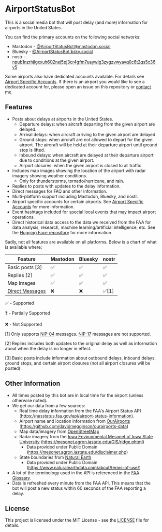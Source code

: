# AirportStatusBot

This is a social media bot that will post delay (and more) information for airports in the United States.

You can find the primary accounts on the following social networks:

- Mastodon - [@AirportStatusBot@mastodon.social](https://mastodon.social/@AirportStatusBot)
- Bluesky - [@AirportStatusBot.bsky.social](https://bsky.app/profile/airportstatusbot.bsky.social)
- nostr - [npub1nzrhjlgxxuh602nej5pj3cr4gfm7uaywlg3zygzvwyavq0c6t2qs5c36v5](https://coracle.social/npub1nzrhjlgxxuh602nej5pj3cr4gfm7uaywlg3zygzvwyavq0c6t2qs5c36v5)

Some airports also have dedicated accounts available. For details see [Airport Specific Accounts](docs/Airport_Specific_Accounts.md). If there is an airport you would like to see a dedicated account for, please open an issue on this repository or [contact me](https://charlie.fish/contact).

## Features

- Posts about delays at airports in the United States.
	- Departure delays: when aircraft departing from the given airport are delayed.
	- Arrival delays: when aircraft arriving to the given airport are delayed.
	- Ground stops: when aircraft are not allowed to depart for the given airport. The aircraft will be held at their departure airport until ground stop is lifted.
	- Inbound delays: when aircraft are delayed at their departure airport due to conditions at the given airport.
	- Airport closures: when the given airport is closed to all traffic.
- Includes map images showing the location of the airport with radar imagery showing weather conditions.
	- Only for thunderstorms, tornado/hurricane, and rain.
- Replies to posts with updates to the delay information.
- Direct messages for FAQ and other information.
- Multi-platform support including Mastodon, Bluesky, and nostr.
- Airport specific accounts for certain airports. See [Airport Specific Accounts](docs/Airport_Specific_Accounts.md) for more information.
- Event hashtags included for special local events that may impact airport operations.
- Direct historical data access to the data we received from the FAA for data analysis, research, machine learning/artificial intelligence, etc. See the [Hugging Face repository](https://huggingface.co/datasets/fishcharlie/airportstatusbot-data) for more information.

Sadly, not all features are available on all platforms. Below is a chart of what is available where:

| Feature | Mastodon | Bluesky | nostr |
|---------|----------|---------|-------|
| Basic posts [3] | ✅ | ✅ | ✅ |
| Replies [2] | ✅ | ✅ | ✅ |
| Map Images | ✅ | ✅ | ✅ |
| [Direct Messages](docs/Direct_Messages.md) | ❌ | ❌ | ✅[1] |

✅ - Supported

❓ - Partially Supported

❌ - Not Supported

[1] Only supports [NIP-04](https://github.com/nostr-protocol/nips/blob/master/04.md) messages. [NIP-17](https://github.com/nostr-protocol/nips/blob/master/17.md) messages are not supported.

[2] Replies includes both updates to the original delay as well as information about when the delay is no longer in effect.

[3] Basic posts include information about outbound delays, inbound delays, ground stops, and certain airport closures (not all airport closures will be posted).

## Other Information

- All times posted by this bot are in local time for the airport (unless otherwise noted).
- We get our data from a few sources:
	- Real time delay information from the FAA's Airport Status API (https://nasstatus.faa.gov/api/airport-status-information).
	- Airport name and location information from [OurAirports](https://ourairports.com) (https://github.com/davidmegginson/ourairports-data)
	- Map data/imagery from [OpenStreetMap](https://www.openstreetmap.org)
	- Radar imagery from the [Iowa Environmental Mesonet of Iowa State University](https://mesonet.agron.iastate.edu) (https://mesonet.agron.iastate.edu/GIS/ridge.phtml)
		- Data provided under Public Domain (https://mesonet.agron.iastate.edu/disclaimer.php)
	- State boundaries from [Natural Earth](https://www.naturalearthdata.com)
		- Data provided under Public Domain (https://www.naturalearthdata.com/about/terms-of-use/)
- A lot of the terminology used in the API is referenced in the [FAA Glossary](https://www.fly.faa.gov/Products/Glossary_of_Terms/glossary_of_terms.html).
- Data is refreshed every minute from the FAA API. This means that the bot will post a new status within 60 seconds of the FAA reporting a delay.

## License

This project is licensed under the MIT License - see the [LICENSE](LICENSE) file for details.
